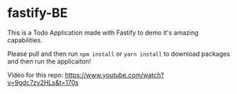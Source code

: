 # fastify-BE

This is a Todo Application made with Fastify to demo it's amazing capabilities.

Please pull and then run `npm install` or `yarn install` to download packages and then run the applicaiton!


Video for this repo: https://www.youtube.com/watch?v=9gdc7zy2HLs&t=170s
